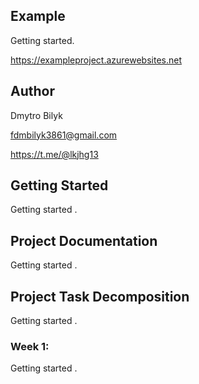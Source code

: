 ## Example
Getting started.

https://exampleproject.azurewebsites.net

## Author
Dmytro Bilyk

fdmbilyk3861@gmail.com

https://t.me/@lkjhg13

## Getting Started
Getting started .

## Project Documentation
Getting started .

## Project Task Decomposition
Getting started .

### Week 1:
Getting started .
